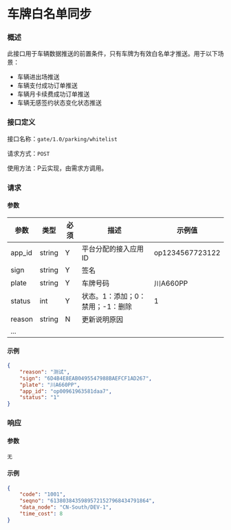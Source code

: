 # 车牌白名单同步

### 概述

此接口用于车辆数据推送的前置条件，只有车牌为有效白名单才推送。用于以下场景：

- 车辆进出场推送
- 车辆支付成功订单推送
- 车辆月卡续费成功订单推送
- 车辆无感签约状态变化状态推送

### 接口定义

接口名称：`gate/1.0/parking/whitelist`

请求方式：`POST`

使用方法：P云实现，由需求方调用。

### 请求

#### 参数

| 参数   | 类型   | 必须 | 描述                             | 示例值          |
| ------ | ------ | ---- | -------------------------------- | --------------- |
| app_id | string | Y    | 平台分配的接入应用ID             | op1234567723122 |
| sign   | string | Y    | 签名                             |                 |
| plate  | string | Y    | 车牌号码                         | 川A660PP        |
| status | int    | Y    | 状态。1：添加；0：禁用；-1：删除 | 1               |
| reason | string | N    | 更新说明原因                     |                 |
| ...    |        |      |                                  |                 |

#### 示例

```json
{
    "reason": "测试",
    "sign": "6D4B4E8EAB0495547988BAEFCF1AD267",
    "plate": "川A660PP",
    "app_id": "op00961963581daa7",
    "status": "1"
}
```

### 响应

#### 参数

`无`

#### 示例

```json
{
    "code": "1001",
    "seqno": "61380384359895721527968434791864",
    "data_node": "CN-South/DEV-1",
    "time_cost": 8
}
```
